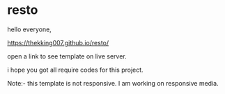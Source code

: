 # resto
hello everyone,

https://thekking007.github.io/resto/

open a link to see template on live server.

i hope you got all require codes for this project.

Note:- this template is not responsive. I am working on responsive media.
